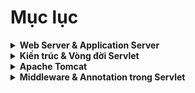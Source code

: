 # Mục lục

<details>
<summary><strong>Web Server & Application Server</strong></summary>

-   [Tổng hợp kiến thức về Web Server và App Server](web_app_server.md)

</details>

<details>
<summary><strong>Kiến trúc & Vòng đời Servlet</strong></summary>

-   [Kiến trúc Servlet: Khái niệm và Triển khai](architecture.md)
-   [Vòng đời Servlet](life_cycle.md)
-   [Thread Safety trong Servlet](life_cycle.md)

</details>

<details>
<summary><strong>Apache Tomcat</strong></summary>

-   [Apache Tomcat: Định nghĩa, Vai trò và Kiến trúc](apache_tomcat.md)
-   [Hướng dẫn thiết lập Apache Tomcat với VS Code và Eclipse](installation.md)

</details>

<details>
<summary><strong>Middleware & Annotation trong Servlet</strong></summary>

-   [Middleware trong Servlet: Cơ chế Filter](middleware.md)
-   [Annotation trong Servlet: Khai báo & Quản lý](annotations.md)

</details>
